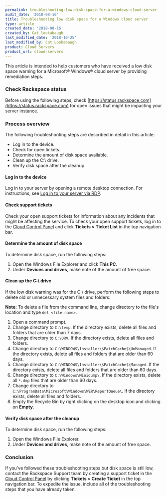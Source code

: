 ```yaml
---
permalink: troubleshooting-low-disk-space-for-a-windows-cloud-server
audit_date: '2018-08-16'
title: Troubleshooting low disk space for a Windows cloud server
type: article
created_date: '2018-08-16'
created_by: Cat lookabaugh
last_modified_date: '2018-10-25'
last_modified_by: Cat Lookabaugh
product: Cloud Servers
product_url: cloud-servers
---
```


This article is intended to help customers who have received a low disk space
warning for a Microsoft&reg; Windows&reg; cloud server by providing remediation
steps.

### Check Rackspace status

Before using the following steps, check
[https://status.rackspace.com](https://status.rackspace.com) for open issues
that might be impacting your server instance.

### Process overview

The following troubleshooting steps are described in detail in this article:

-  Log in to the device.
-  Check for open tickets.
-  Determine the amount of disk space available.
-  Clean up the C:\ drive.
-  Verify disk space after the cleanup.

#### Log in to the device

Log in to your server by opening a remote desktop connection.  For instructions,
see [Log in to your server via RDP](https://docs-ospc.rackspace.com/support/how-to/cloud-servers/log-in-to-your-server-via-rdp-windows/).

#### Check support tickets

Check your open support tickets for information about any incidents that might
be affecting the service. To check your open support tickets, log in to the
[Cloud Control Panel](https://login.rackspace.com/) and click **Tickets >
Ticket List** in the top navigation bar.

#### Determine the amount of disk space

To determine disk space, run the following steps:

1. Open the Windows File Explorer and click **This PC**.
2. Under **Devices and drives**, make note of the amount of free space.

#### Clean up the C:\ drive

If the low disk warning was for the C:\ drive, perform the following steps
to delete old or unnecessary system files and folders:

**Note:** To delete a file from the command line, change directory to the
file's location and type `del <file name>`.

1. Open a command prompt.
2. Change directory to `C:\temp`. If the directory exists, delete all files and
folders that are  older than 7 days.
3. Change directory to `C:\DRV`. If the directory exists, delete all files and
folders.
4. Change directory to `C:\WINDOWS\Installer\$PatchCache$\UnManaged`. If the
directory exists, delete all files and folders that are older than 60 days.
5. Change directory to `C:\WINDOWS\Installer\$PatchCache$\Managed`. If the
directory exists, delete all files and folders that are older than 60 days.
6. Change directory to `C:\Windows\Minidump\`. If the directory exists, delete
all `*.dmp` files that are older than 60 days.
7. Change directory to `C:\ProgramData\Microsoft\Windows\WER\ReportQueue\`. If
the directory exists, delete all files and folders.
8. Empty the Recycle Bin by right clicking on the desktop icon and clicking on
 **Empty**.

#### Verify disk space after the cleanup

To determine disk space, run the following steps:

1. Open the Windows File Explorer.
2. Under **Devices and drives**, make note of the amount of free space.

### Conclusion

If you've followed these troubleshooting steps  but disk space is still low,
contact the Rackspace Support team by creating a support ticket in the
[Cloud Control Panel](https://login.rackspace.com/) by clicking **Tickets > Create Ticket**
in the top navigation bar. To expedite the issue, include all of the
troubleshooting steps that you have already taken.
